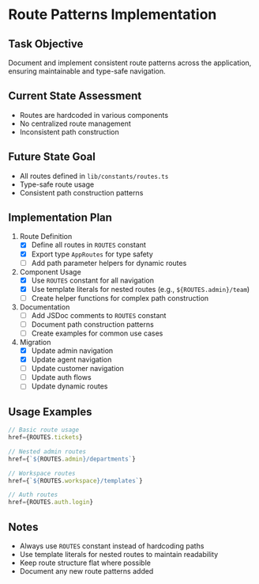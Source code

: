 # Route Patterns Implementation

## Task Objective
Document and implement consistent route patterns across the application, ensuring maintainable and type-safe navigation.

## Current State Assessment
- Routes are hardcoded in various components
- No centralized route management
- Inconsistent path construction

## Future State Goal
- All routes defined in `lib/constants/routes.ts`
- Type-safe route usage
- Consistent path construction patterns

## Implementation Plan

1. Route Definition
   - [x] Define all routes in `ROUTES` constant
   - [x] Export type `AppRoutes` for type safety
   - [ ] Add path parameter helpers for dynamic routes

2. Component Usage
   - [x] Use `ROUTES` constant for all navigation
   - [x] Use template literals for nested routes (e.g., `${ROUTES.admin}/team`)
   - [ ] Create helper functions for complex path construction

3. Documentation
   - [ ] Add JSDoc comments to `ROUTES` constant
   - [ ] Document path construction patterns
   - [ ] Create examples for common use cases

4. Migration
   - [x] Update admin navigation
   - [x] Update agent navigation
   - [ ] Update customer navigation
   - [ ] Update auth flows
   - [ ] Update dynamic routes

## Usage Examples

```typescript
// Basic route usage
href={ROUTES.tickets}

// Nested admin routes
href={`${ROUTES.admin}/departments`}

// Workspace routes
href={`${ROUTES.workspace}/templates`}

// Auth routes
href={ROUTES.auth.login}
```

## Notes
- Always use `ROUTES` constant instead of hardcoding paths
- Use template literals for nested routes to maintain readability
- Keep route structure flat where possible
- Document any new route patterns added 